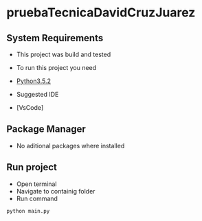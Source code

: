 # pruebaTecnicaDavidCruzJuarez

## System Requirements
* This project was build and tested
* To run this project you need

* [Python3.5.2](https://www.python.org/downloads/release/python-352/)

* Suggested IDE
* [VsCode]

## Package Manager
* No aditional packages where installed

## Run project
* Open terminal
* Navigate to containig folder
* Run command

```
python main.py
```
